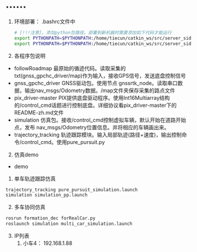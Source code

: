 # ……
1. 环境部署：
   .bashrc文件中
   ```bash
   # [!!!注意]。添加python包路径。部署到新机器时需要添加如下代码才能运行
   export PYTHONPATH=$PYTHONPATH:/home/tiecun/catkin_ws/src/server_side
   export PYTHONPATH=$PYTHONPATH:/home/tiecun/catkin_ws/src/server_side/grpc_communication/src

   ```
2. 各程序包说明
- followRoadmap 最原始的循迹代码。读取采集的txt(gnss_gpchc_driver/map)作为输入，接收GPS信号，发送底盘控制信号
- gnss_gpchc_driver GNSS驱动包。使用节点 gnssrtk_node。读取串口数据，输出nav_msgs/Odometry数据。/map文件夹保存采集的路点文件
- pix_driver-master PIX提供底盘驱动程序。使用Int16Multiarray结构的/control_cmd话题进行控制底盘。详细协议看pix_driver-master下的README-zh.md文件
- simulation 仿真包。接收/control_cmd控制虚拟车辆，默认开始在道路开始点，发布 nav_msgs/Odometry位置信息。并将相应的车辆画出来。
- trajectory_tracking 轨迹跟踪模块。输入局部轨迹(路径+速度)，输出控制命令/control_cmd。使用pure_pursuit.py


2. 仿真demo
- demo 
 1. 单车轨迹跟踪仿真
```bash
trajectory_tracking pure_pursuit_simulation.launch
simulation simulation_pp.launch
```
2. 多车协同仿真
```bash
rosrun formation_dec forRealCar.py
roslaunch simulation multi_car_simulation.launch
```

3. IP列表
   1. 小车4： 192.168.1.88